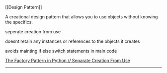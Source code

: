 [[Design Pattern]]



A creational design pattern that allows you to use objects without knowing the specifics.


seperate creation from use

doesnt retain any instances or references to the objects it creates

avoids mainting if else switch statements in main code


[The Factory Pattern in Python // Separate Creation From Use](https://www.youtube.com/watch?v=s_4ZrtQs8Do)

---
